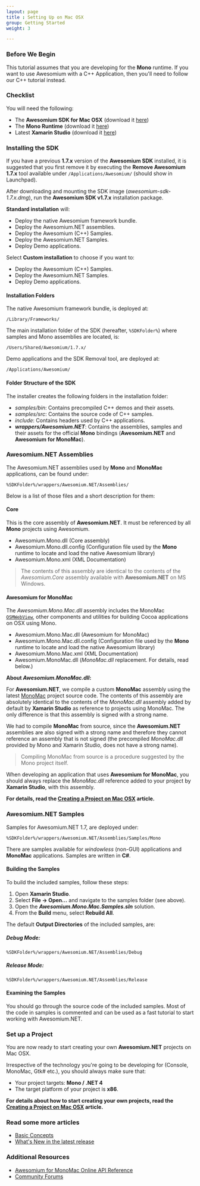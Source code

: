 ```yaml
---
layout: page
title : Setting Up on Mac OSX
group: Getting Started
weight: 3

---
```


### Before We Begin

This tutorial assumes that you are developing for the **Mono** runtime. If you want to use Awesomium with a C++ Application, then you'll need to follow our C++ tutorial instead.

### Checklist
You will need the following:

* The **Awesomium SDK for Mac OSX** (download it [here](http://www.awesomium.com/download/))
* The **Mono Runtime** (download it [here](http://www.go-mono.com/mono-downloads/download.html))
* Latest **Xamarin Studio** (download it [here](http://xamarin.com/download))


### Installing the SDK

If you have a previous **1.7.x** version of the **Awesomium SDK** installed, it is suggested that you first remove it by executing the **Remove Awesomium 1.7.x** tool available under `/Applications/Awesomium/` (should show in Launchpad).

After downloading and mounting the SDK image (*awesomium-sdk-1.7.x.dmg*), run the **Awesomium SDK v1.7.x** installation package.

**Standard installation** will:

* Deploy the native Awesomium framework bundle.
* Deploy the Awesomium.NET assemblies.
* Deploy the Awesomium (C++) Samples.
* Deploy the Awesomium.NET Samples.
* Deploy Demo applications.

Select **Custom installation** to choose if you want to:

* Deploy the Awesomium (C++) Samples.
* Deploy the Awesomium.NET Samples.
* Deploy Demo applications.

#### Installation Folders

The native Awesomium framework bundle, is deployed at:

    /Library/Frameworks/
    
The main installation folder of the SDK (hereafter, `%SDKFolder%`) where samples and Mono assemblies are located, is:

    /Users/Shared/Awesomium/1.7.x/
    
Demo applications and the SDK Removal tool, are deployed at:

    /Applications/Awesomium/

#### Folder Structure of the SDK

The installer creates the following folders in the installation folder:

* *samples/bin*: Contains precompiled C++ demos and their assets.
* *samples/src*: Contains the source code of C++ samples.
* *include*: Contains headers used by C++ applications.
* **_wrappers/Awesomium.NET_**: Contains the assemblies, samples and their assets for the official **Mono** bindings (**Awesomium.NET** and **Awesomium for MonoMac**).


### Awesomium.NET Assemblies

The Awesomium.NET assemblies used by **Mono** and **MonoMac** applications, can be found under:

    %SDKFolder%/wrappers/Awesomium.NET/Assemblies/

Below is a list of those files and a short description for them:

#### Core

This is the core assembly of **Awesomium.NET**. It must be referenced by all **Mono** projects using Awesomium.

* Awesomium.Mono.dll (Core assembly)
* Awesomium.Mono.dll.config (Configuration file used by the **Mono** runtime to locate and load the native Awesomium library)
* Awesomium.Mono.xml (XML Documentation)

> The contents of this assembly are identical to the contents of the *Awesomium.Core* assembly available with **Awesomium.NET** on MS Windows.

#### Awesomium for MonoMac

The *Awesomium.Mono.Mac.dll* assembly includes the MonoMac [`OSMWebView`](http://docs.awesomium.net/monomac/?tc=T_Awesomium_Mono_Mac_OSMWebView), other components and utilities for building Cocoa applications on OSX using Mono.

* Awesomium.Mono.Mac.dll (Awesomium for MonoMac)
* Awesomium.Mono.Mac.dll.config (Configuration file used by the **Mono** runtime to locate and load the native Awesomium library)
* Awesomium.Mono.Mac.xml (XML Documentation)
* Awesomium.MonoMac.dll (*MonoMac.dll* replacement. For details, read below.)

**About _Awesomium.MonoMac.dll_:**

For **Awesomium.NET**, we compile a custom **MonoMac** assembly using the latest [MonoMac](https://github.com/mono/monomac) project source code. The contents of this assembly are absolutely identical to the contents of the *MonoMac.dll* assembly added by default by **Xamarin Studio** as reference to projects using MonoMac. The only difference is that this assembly is signed with a strong name.

We had to compile **MonoMac** from source, since the **Awesomium.NET** assemblies are also signed with a strong name and therefore they cannot reference an assembly that is not signed (the precompiled *MonoMac.dll* provided by Mono and Xamarin Studio, does not have a strong name).

> Compiling MonoMac from source is a procedure suggested by the Mono project itself.

When developing an application that uses **Awesomium for MonoMac**, you should always replace the *MonoMac.dll* reference added to your project by **Xamarin Studio**, with this assembly.

**For details, read the [Creating a Project on Mac OSX](creating-a-project-on-mac-osx.html) article.**


### Awesomium.NET Samples

Samples for Awesomium.NET 1.7, are deployed under:

    %SDKFolder%/wrappers/Awesomium.NET/Assemblies/Samples/Mono

There are samples available for *windowless* (non-GUI) applications and **MonoMac** applications. Samples are written in **C#**.

#### Building the Samples

To build the included samples, follow these steps:

1. Open **Xamarin Studio**.
2. Select **File -> Open...** and navigate to the samples folder (see above).
3. Open the **_Awesomium.Mono.Mac.Samples.sln_** solution.
4. From the **Build** menu, select **Rebuild All**.

The default **Output Directories** of the included samples, are: 

##### Debug Mode:

    %SDKFolder%/wrappers/Awesomium.NET/Assemblies/Debug
    
##### Release Mode:

    %SDKFolder%/wrappers/Awesomium.NET/Assemblies/Release

#### Examining the Samples

You should go through the source code of the included samples. Most of the code in samples is commented and can be used as a fast tutorial to start working with Awesomium.NET.


### Set up a Project
    
You are now ready to start creating your own **Awesomium.NET** projects on Mac OSX.

Irrespective of the technology you're going to be developing for (Console, MonoMac, Gtk# etc.), you should always make sure that:

* Your project targets: **Mono / .NET 4**
* The target platform of your project is **x86**.

**For details about how to start creating your own projects, read the [Creating a Project on Mac OSX](creating-a-project-on-mac-osx.html) article.**


### Read some more articles

* [Basic Concepts](basic-concepts.html)
* [What's New in the latest release](http://wiki.awesomium.net/changelogs/whats-new.html)


### Additional Resources

* [Awesomium for MonoMac Online API Reference](http://docs.awesomium.net/monomac/)
* [Community Forums](http://answers.awesomium.com/spaces/11/)
